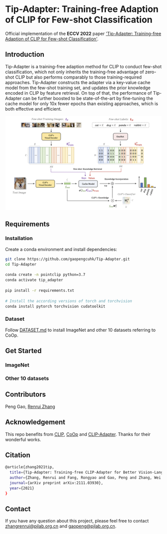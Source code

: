 # Tip-Adapter: Training-free Adaption of CLIP for Few-shot Classification
Official implementation of the **ECCV 2022** paper ['Tip-Adapter: Training-free Adaption of CLIP for Few-shot Classification'](https://arxiv.org/abs/2111.03930).
## Introduction
Tip-Adapter is a training-free adaption method for CLIP to conduct few-shot classification, which not only inherits the training-free advantage of zero-shot CLIP but also performs comparably to those training-required approaches. Tip-Adapter constructs the adapter via a key-value cache model from the few-shot training set, and updates the prior knowledge encoded in CLIP by feature retrieval. On top of that, the performance of Tip-Adapter can be further boosted to be state-of-the-art by fine-tuning the cache model for only 10x fewer epochs than existing approaches, which is both effective and efficient.  

<div align="center">
  <img width=900 src="cache_model.png"/>
</div>

## Requirements
### Installation
Create a conda environment and install dependencies:
```bash
git clone https://github.com/gaopengcuhk/Tip-Adapter.git
cd Tip-Adapter

conda create -n pointclip python=3.7
conda activate tip_adapter

pip install -r requirements.txt

# Install the according versions of torch and torchvision
conda install pytorch torchvision cudatoolkit
```

### Dataset
Follow [DATASET.md](https://github.com/gaopengcuhk/Tip-Adapter/blob/main/DATASET.md) to install ImageNet and other 10 datasets referring to CoOp.

## Get Started
### ImageNet

### Other 10 datasets

## Contributors
Peng Gao, [Renrui Zhang](https://github.com/ZrrSkywalker)

## Acknowledgement
This repo benefits from [CLIP](https://github.com/openai/CLIP), [CoOp](https://github.com/KaiyangZhou/Dassl.pytorch) and [CLIP-Adapter](https://github.com/gaopengcuhk/CLIP-Adapter). Thanks for their wonderful works.

## Citation
```bash
@article{zhang2021tip,
  title={Tip-Adapter: Training-free CLIP-Adapter for Better Vision-Language Modeling},
  author={Zhang, Renrui and Fang, Rongyao and Gao, Peng and Zhang, Wei and Li, Kunchang and Dai, Jifeng and Qiao, Yu and Li, Hongsheng},
  journal={arXiv preprint arXiv:2111.03930},
  year={2021}
}
```

## Contact
If you have any question about this project, please feel free to contact zhangrenrui@pjlab.org.cn and gaopeng@pjlab.org.cn.

